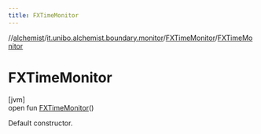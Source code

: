 ```yaml
---
title: FXTimeMonitor
---
```

//[alchemist](../../../index.html)/[it.unibo.alchemist.boundary.monitor](../index.html)/[FXTimeMonitor](index.html)/[FXTimeMonitor](-f-x-time-monitor.html)



# FXTimeMonitor



[jvm]\
open fun [FXTimeMonitor](-f-x-time-monitor.html)()



Default constructor.




